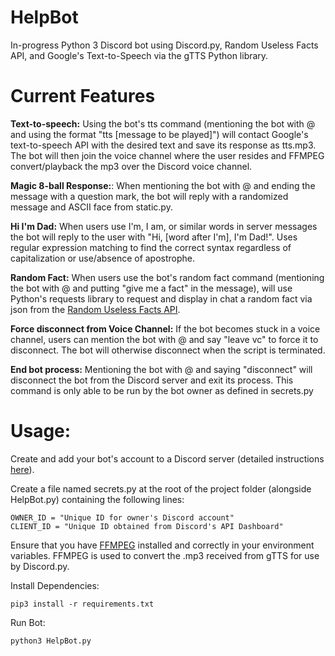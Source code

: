 # HelpBot

In-progress Python 3 Discord bot using Discord.py, Random Useless Facts API, and Google's Text-to-Speech via the gTTS Python library.

# Current Features

**Text-to-speech:** Using the bot's tts command (mentioning the bot with @ and using the format "tts [message to be played]") will contact Google's text-to-speech API with the desired text and save its response as tts.mp3. The bot will then join the voice channel where the user resides and FFMPEG convert/playback the mp3 over the Discord voice channel. 

**Magic 8-ball Response:**: When mentioning the bot with @ and ending the message with a question mark, the bot will reply with a randomized message and ASCII face from static.py. 

**Hi I'm Dad:** When users use I'm, I am, or similar words in server messages the bot will reply to the user with "Hi, [word after I'm], I'm Dad!". Uses regular expression matching to find the correct syntax regardless of capitalization or use/absence of apostrophe. 

**Random Fact:** When users use the bot's random fact command (mentioning the bot with @ and putting "give me a fact" in the message), will use Python's requests library to request and display in chat a random fact via json from the [Random Useless Facts API](https://uselessfacts.jsph.pl/). 

**Force disconnect from Voice Channel:** If the bot becomes stuck in a voice channel, users can mention the bot with @ and say "leave vc" to force it to disconnect. The bot will otherwise disconnect when the script is terminated. 

**End bot process:** Mentioning the bot with @ and saying "disconnect" will disconnect the bot from the Discord server and exit its process. This command is only able to be run by the bot owner as defined in secrets.py

# Usage:

Create and add your bot's account to a Discord server (detailed instructions [here](https://discordpy.readthedocs.io/en/latest/discord.html)).

Create a file named secrets.py at the root of the project folder (alongside HelpBot.py) containing the following lines:

```
OWNER_ID = "Unique ID for owner's Discord account"
CLIENT_ID = "Unique ID obtained from Discord's API Dashboard"
```

Ensure that you have [FFMPEG](https://ffmpeg.org/) installed and correctly in your environment variables. FFMPEG is used to convert the .mp3 received from gTTS for use by Discord.py.

Install Dependencies:

```
pip3 install -r requirements.txt
```

Run Bot:

```
python3 HelpBot.py
```
